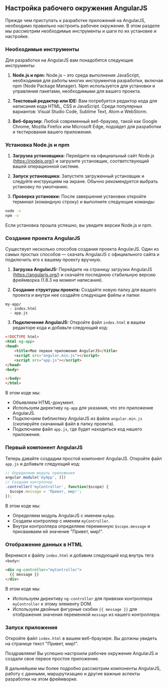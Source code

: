 ## Настройка рабочего окружения AngularJS

Прежде чем приступать к разработке приложений на AngularJS, необходимо правильно настроить рабочее окружение. В этом разделе мы рассмотрим необходимые инструменты и шаги по их установке и настройке.

### Необходимые инструменты

Для разработки на AngularJS вам понадобятся следующие инструменты:

1. **Node.js и npm:**  Node.js – это среда выполнения JavaScript, необходимая для работы многих инструментов разработки, включая npm (Node Package Manager). Npm используется для установки и управления пакетами, необходимыми для вашего проекта.

2. **Текстовый редактор или IDE:** Вам потребуется редактор кода для написания кода HTML, CSS и JavaScript.  Среди популярных вариантов: Visual Studio Code, Sublime Text, Atom и WebStorm.

3. **Веб-браузер:**  Любой современный веб-браузер, такой как Google Chrome, Mozilla Firefox или Microsoft Edge, подойдет для разработки и тестирования вашего приложения.

### Установка Node.js и npm

1. **Загрузка установщика:** Перейдите на официальный сайт Node.js (https://nodejs.org/) и загрузите установщик, соответствующий вашей операционной системе.

2. **Запуск установщика:** Запустите загруженный установщик и следуйте инструкциям на экране. Обычно рекомендуется выбрать установку по умолчанию.

3. **Проверка установки:** После завершения установки откройте терминал (командную строку) и выполните следующие команды:

```bash
node -v
npm -v
```

Если установка прошла успешно, вы увидите версии Node.js и npm.

### Создание проекта AngularJS

Существует несколько способов создания проекта AngularJS.  Один из самых простых способов — скачать AngularJS с официального сайта и подключить его к вашему проекту вручную.

1. **Загрузка AngularJS:** Перейдите на страницу загрузки AngularJS (https://angularjs.org/) и скачайте последнюю стабильную версию фреймворка (1.8.3 на момент написания).

2. **Создание структуры проекта:** Создайте новую папку для вашего проекта и внутри нее создайте следующие файлы и папки:

```
my-app/
  - index.html 
  - app.js
```

3. **Подключение AngularJS:** Откройте файл `index.html` в вашем редакторе кода и добавьте следующий код:

```html
<!DOCTYPE html>
<html ng-app>
<head>
    <title>Мое первое приложение AngularJS</title>
    <script src="angular.min.js"></script> 
    <script src="app.js"></script>
</head>
<body>

</body>
</html>
```

В этом коде мы:

*   Объявляем HTML-документ.
*   Используем директиву `ng-app` для указания, что это приложение AngularJS.
*   Подключаем библиотеку AngularJS из файла `angular.min.js` (скопируйте скачанный файл в папку проекта).
*   Подключаем файл `app.js`, где будет находиться код нашего приложения.

### Первый компонент AngularJS

Теперь давайте создадим простой компонент AngularJS. Откройте файл `app.js` и добавьте следующий код:

```javascript
// Определяем модуль приложения
angular.module('myApp', [])
// Создаем контроллер
.controller('myController', function($scope) {
  $scope.message = 'Привет, мир!';
});
```

В этом коде мы:

*   Определяем модуль AngularJS с именем `myApp`.
*   Создаем контроллер с именем `myController`.
*   Внутри контроллера определяем переменную `$scope.message` и присваиваем ей значение "Привет, мир!".

### Отображение данных в HTML

Вернемся к файлу `index.html` и добавим следующий код внутрь тега `<body>`:

```html
<div ng-controller="myController">
  {{ message }}
</div>
```

В этом коде мы:

*   Используем директиву `ng-controller` для привязки контроллера `myController` к этому элементу DOM.
*   Используем двойные фигурные скобки `{{ message }}` для отображения значения переменной `message` из нашего контроллера.

### Запуск приложения

Откройте файл `index.html` в вашем веб-браузере. Вы должны увидеть на странице текст "Привет, мир!".

Поздравляем! Вы успешно настроили рабочее окружение AngularJS и создали свое первое простое приложение. 

В дальнейшем мы более подробно рассмотрим компоненты AngularJS, работу с данными, маршрутизацию и другие важные аспекты разработки на этом фреймворке.
